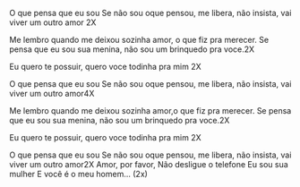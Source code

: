 O que pensa que eu sou
Se não sou oque pensou, me libera, não insista,
vai viver um outro amor 2X

Me lembro quando me deixou sozinha amor, o que fiz pra merecer.
Se pensa que eu sou sua menina, não sou um brinquedo pra voce.2X

Eu quero te possuir, quero voce todinha pra mim 2X

O que pensa que eu sou
Se não sou oque pensou, me libera, não insista,
vai viver um outro amor4X

Me lembro quando me deixou sozinha amor,o que fiz pra merecer.
Se pensa que eu sou sua menina, não sou um brinquedo pra voce.2X

Eu quero te possuir, quero voce todinha pra mim 2X

O que pensa que eu sou
Se não sou oque pensou, me libera, não insista,
vai viver um outro amor2X
Amor, por favor,
Não desligue o telefone
Eu sou sua mulher
E você é o meu homem... (2x)
